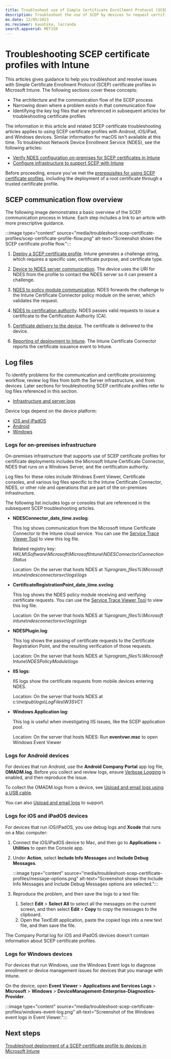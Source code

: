 ```yaml
---
title: Troubleshoot use of Simple Certificate Enrollment Protocol (SCEP) certificate profiles to provision certificates with Microsoft Intune
description: Troubleshoot the use of SCEP by devices to request certificates for use with Intune, including communication from devices to Network Device Enrollment Service (NDES), NDES to certification authorities, and from the Intune Certificate Connector to the Intune service.  
ms.date: 12/05/2023
ms.reviewer: kaushika, lacranda
search.appverid: MET150
---
```

# Troubleshooting SCEP certificate profiles with Intune

This articles gives guidance to help you troubleshoot and resolve issues with Simple Certificate Enrollment Protocol (SCEP) certificate profiles in Microsoft Intune. The following sections cover these concepts:

- The architecture and the communication flow of the SCEP process
- Narrowing down where a problem exists in that communication flow
- Identifying the key log files that are referenced in subsequent articles for troubleshooting certificate profiles

The information in this article and related SCEP certificate troubleshooting articles applies to using SCEP certificate profiles with Android, iOS/iPad, and Windows devices. Similar information for macOS isn't available at this time. To troubleshoot Network Device Enrollment Service (NDES), see the following articles:

- [Verify NDES configuration on-premises for SCEP certificates in Intune](verify-ndes-configuration.md)
- [Configure infrastructure to support SCEP with Intune](/mem/intune/protect/certificates-scep-configure)

Before proceeding, ensure you've met the [prerequisites for using SCEP certificate profiles](/mem/intune/protect/certificates-scep-configure#prerequisites-for-using-scep-for-certificates), including the deployment of a root certificate through a trusted certificate profile.

## SCEP communication flow overview

The following image demonstrates a basic overview of the SCEP communication process in Intune. Each step includes a link to an article with more prescriptive guidance.

:::image type="content" source="media/troubleshoot-scep-certificate-profiles/scep-certificate-profile-flow.png" alt-text="Screenshot shows the SCEP certificate profile flow.":::

1. [Deploy a SCEP certificate profile](troubleshoot-scep-certificate-profile-deployment.md). Intune generates a challenge string, which requires a specific user, certificate purpose, and certificate type.

2. [Device to NDES server communication](troubleshoot-scep-certificate-device-to-ndes.md). The device uses the URI for NDES from the profile to contact the NDES server so it can present a challenge.

3. [NDES to policy module communication](troubleshoot-scep-certificate-ndes-policy-module.md). NDES forwards the challenge to the Intune Certificate Connector policy module on the server, which validates the request.

4. [NDES to certification authority](troubleshoot-scep-certificate-ndes-policy-module.md). NDES passes valid requests to issue a certificate to the Certification Authority (CA).

5. [Certificate delivery to the device](troubleshoot-scep-certificate-delivery.md). The certificate is delivered to the device.

6. [Reporting of deployment to Intune](troubleshoot-scep-certificate-reporting.md). The Intune Certificate Connector reports the certificate issuance event to Intune.

## Log files

To identify problems for the communication and certificate provisioning workflow, review log files from both the Server infrastructure, and from devices. Later sections for troubleshooting SCEP certificate profiles refer to log files referenced in this section.

- [Infrastructure and server logs](#logs-for-on-premises-infrastructure)

Device logs depend on the device platform:  

- [iOS and iPadOS](#logs-for-ios-and-ipados-devices)
- [Android](#logs-for-android-devices)
- [Windows](#logs-for-windows-devices)

### Logs for on-premises infrastructure
  
On-premises infrastructure that supports use of SCEP certificate profiles for certificate deployments includes the Microsoft Intune Certificate Connector, NDES that runs on a Windows Server, and the certification authority.

Log files for these roles include Windows Event Viewer, Certificate consoles, and various log files specific to the Intune Certificate Connector, NDES, or other role and operations that are part of the on-premises infrastructure.

The following list includes logs or consoles that are referenced in the subsequent SCEP troubleshooting articles.

- **NDESConnector_date_time.svclog**:

  This log shows communication from the Microsoft Intune Certificate Connector to the Intune cloud service. You can use the [Service Trace Viewer Tool](/dotnet/framework/wcf/service-trace-viewer-tool-svctraceviewer-exe) to view this log file.

  Related registry key: *HKLM\Software\Microsoft\MicrosoftIntune\NDESConnector\ConnectionStatus*

  Location: On the server that hosts NDES at *%program_files%\Microsoft intune\ndesconnectorsvc\logs\logs*

- **CertificateRegistrationPoint_date_time.svclog**:

  This log shows the NDES policy module receiving and verifying certificate requests. You can use the [Service Trace Viewer Tool](/dotnet/framework/wcf/service-trace-viewer-tool-svctraceviewer-exe) to view this log file.

  Location: On the server that hosts NDES at *%program_files%\Microsoft intune\ndesconnectorsvc\logs\logs*

- **NDESPlugin.log**:

  This log shows the passing of certificate requests to the Certificate Registration Point, and the resulting verification of those requests.

  Location: On the server that hosts NDES at *%program_files%\Microsoft Intune\NDESPolicyModule\logs*

- **IIS logs**:

  IIS logs show the certificate requests from mobile devices entering NDES.

  Location: On the server that hosts NDES at *c:\inetpub\logs\LogFiles\W3SVC1*

- **Windows Application log**:

  This log is useful when investigating IIS issues, like the SCEP application pool.

  Location: On the server that hosts NDES: Run **eventvwr.msc** to open Windows Event Viewer

### Logs for Android devices

For devices that run Android, use the **Android Company Portal** app log file, **OMADM.log**. Before you collect and review logs, ensure [Verbose Logging](/mem/intune/user-help/use-verbose-logging-to-help-your-it-administrator-fix-device-issues-android) is enabled, and then reproduce the issue.

To collect the OMADM.logs from a device, see [Upload and email logs using a USB cable](/mem/intune/user-help/send-logs-to-your-it-admin-using-cable-android).

You can also [Upload and email logs](/mem/intune/user-help/send-logs-to-your-it-admin-by-email-android#upload-and-email-logs-from-microsoft-intune-app) to support.

### Logs for iOS and iPadOS devices

For devices that run iOS/iPadOS, you use debug logs and **Xcode** that runs on a Mac computer:

1. Connect the iOS/iPadOS device to Mac, and then go to **Applications** > **Utilities** to open the Console app.

2. Under **Action**, select **Include Info Messages** and **Include Debug Messages**.

    :::image type="content" source="media/troubleshoot-scep-certificate-profiles/message-options.png" alt-text="Screenshot shows the Include Info Messages and Include Debug Messages options are selected.":::

3. Reproduce the problem, and then save the logs to a text file:
   1. Select **Edit** > **Select All** to select all the messages on the current screen, and then select **Edit** > **Copy** to copy the messages to the clipboard.
   2. Open the TextEdit application, paste the copied logs into a new text file, and then save the file.

The Company Portal log for iOS and iPadOS devices doesn't contain information about SCEP certificate profiles.

### Logs for Windows devices

For devices that run Windows, use the Windows Event logs to diagnose enrollment or device management issues for devices that you manage with Intune.

On the device, open **Event Viewer** > **Applications and Services Logs** > **Microsoft** > **Windows** > **DeviceManagement-Enterprise-Diagnostics-Provider**.

:::image type="content" source="media/troubleshoot-scep-certificate-profiles/windows-event-log.png" alt-text="Screenshot of the Windows event logs in Event Viewer.":::

## Next steps

[Troubleshoot deployment of a SCEP certificate profile to devices in Microsoft Intune](troubleshoot-scep-certificate-profile-deployment.md)
